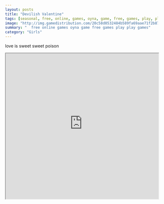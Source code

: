 ```yaml
---
layout: posts
title: "Devilish Valentine"
tags: [seasonal, free, online, games, oyna, game, free, games, play, play, games]
image: "http://img.gamedistribution.com/20c58d0532484b589fa69aae71f2b878.jpg"
summary: "  free online games oyna game free games play play games"
category: "Girls"
---
```


love is sweet sweet poison

<iframe width="100%" height="480px;" src="http://flash.gamedistribution.com?game=20c58d0532484b589fa69aae71f2b878"></iframe>